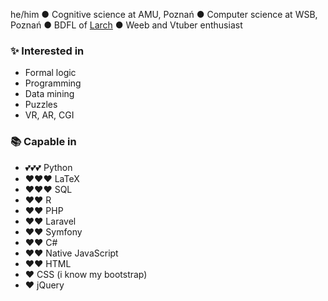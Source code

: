 he/him ● Cognitive science at AMU, Poznań ● Computer science at WSB, Poznań ● BDFL of [Larch](https://github.com/Larch-Team/Larch) ● Weeb and Vtuber enthusiast

### ✨ Interested in

  - Formal logic
  - Programming
  - Data mining
  - Puzzles
  - VR, AR, CGI

### 📚 Capable in

  - 💕💕💕 Python
  - ❤❤❤ LaTeX
  - ❤❤❤ SQL 
  - ❤❤ R
  - ❤❤ PHP
  - ❤❤ Laravel
  - ❤❤ Symfony
  - ❤❤ C# 
  - ❤❤ Native JavaScript
  - ❤❤ HTML
  - ❤ CSS (i know my bootstrap)
  - ❤ jQuery

<!--
**PogromcaPapai/PogromcaPapai** is a ✨ _special_ ✨ repository because its `README.md` (this file) appears on your GitHub profile.
-->
